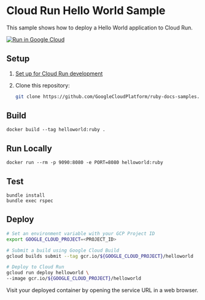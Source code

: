 # Cloud Run Hello World Sample

This sample shows how to deploy a Hello World application to Cloud Run.

[![Run in Google Cloud][run_img]][run_link]

[run_img]: https://storage.googleapis.com/cloudrun/button.svg
[run_link]: https://console.cloud.google.com/cloudshell/editor?shellonly=true&cloudshell_image=gcr.io/cloudrun/button&cloudshell_git_repo=https://github.com/GoogleCloudPlatform/ruby-docs-samples&cloudshell_working_dir=run/helloworld

## Setup

1. [Set up for Cloud Run development](https://cloud.google.com/run/docs/setup)

2. Clone this repository:

    ```sh
    git clone https://github.com/GoogleCloudPlatform/ruby-docs-samples.git
    ```

## Build

```
docker build --tag helloworld:ruby .
```

## Run Locally

```
docker run --rm -p 9090:8080 -e PORT=8080 helloworld:ruby
```

## Test

```
bundle install
bundle exec rspec
```

## Deploy

```sh
# Set an environment variable with your GCP Project ID
export GOOGLE_CLOUD_PROJECT=<PROJECT_ID>

# Submit a build using Google Cloud Build
gcloud builds submit --tag gcr.io/${GOOGLE_CLOUD_PROJECT}/helloworld

# Deploy to Cloud Run
gcloud run deploy helloworld \
--image gcr.io/${GOOGLE_CLOUD_PROJECT}/helloworld
```

Visit your deployed container by opening the service URL in a web browser.
